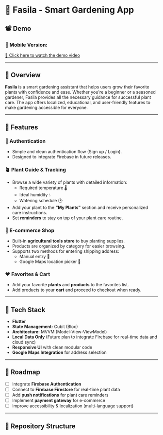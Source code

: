 # 🌿 Fasila - Smart Gardening App


## 📽️ Demo
### 📱 Mobile Version:
[🔗 Click here to watch the demo video](https://drive.google.com/file/d/1sU7QVmWZyRIJzjpO3UJnSe69zyKxZSbf/view?usp=sharing)

---

## 📱 Overview

**Fasila** is a smart gardening assistant that helps users grow their favorite plants with confidence and ease. Whether you're a beginner or a seasoned gardener, Fasila provides all the necessary guidance for successful plant care. The app offers localized, educational, and user-friendly features to make gardening accessible for everyone.

---

## 🌱 Features

### 🔐 Authentication
- Simple and clean authentication flow (Sign up / Login).
- Designed to integrate Firebase in future releases.

### 🪴 Plant Guide & Tracking
- Browse a wide variety of plants with detailed information:
  - Required temperature 🌡️
  - Ideal humidity 💧
  - Watering schedule 🕒
- Add your plant to the **"My Plants"** section and receive personalized care instructions.
- Set **reminders** to stay on top of your plant care routine.

### 🛒 E-commerce Shop
- Built-in **agricultural tools store** to buy planting supplies.
- Products are organized by category for easier browsing.
- Supports two methods for entering shipping address:
  - Manual entry 📝
  - Google Maps location picker 📍

### ❤️ Favorites & Cart
- Add your favorite **plants** and **products** to the favorites list.
- Add products to your **cart** and proceed to checkout when ready.

---

## 🧠 Tech Stack

- **Flutter**
- **State Management:** Cubit (Bloc)
- **Architecture:** MVVM (Model-View-ViewModel)
- **Local Data Only** (Future plan to integrate Firebase for real-time data and cloud sync)
- **Responsive UI** with clean modular code
- **Google Maps Integration** for address selection

---

## 🚧 Roadmap

- [ ] Integrate **Firebase Authentication**
- [ ] Connect to **Firebase Firestore** for real-time plant data
- [ ] Add **push notifications** for plant care reminders
- [ ] Implement **payment gateway** for e-commerce
- [ ] Improve accessibility & localization (multi-language support)

---

## 📂 Repository Structure

